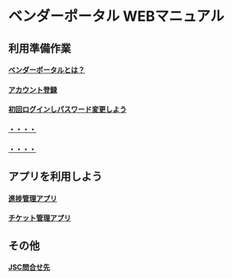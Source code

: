 # ベンダーポータル WEBマニュアル

## 利用準備作業 

#### [ベンダーポータルとは？](Security/Secure-AzureAD.md)

#### [アカウント登録](Security/Secure-AzureAD.md)

#### [初回ログインしパスワード変更しよう](Security/Discover-vulnerability.md) 

#### [・・・・](Security/Service-Account-Best-Practice.md)

#### [・・・・](Security/Block-Legacy-Auth.md)  

## アプリを利用しよう

#### [進捗管理アプリ](ADFS/Goodbye-ADFS.md)

#### [チケット管理アプリ](ADFS/ADFS-Config-Dump.md)


## その他

#### [JSC問合せ先](Tools/Powershell-Setup.md)
